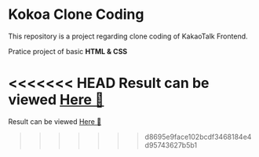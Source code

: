 # Kokoa Clone Coding

This repository is a project regarding clone coding of KakaoTalk Frontend.

Pratice project of basic **HTML & CSS**

<<<<<<< HEAD
**Result can be viewed [Here 🔗](https://comographer.github.io/kokoa_clone_2021_04/)**
=======
Result can be viewed [Here 🔗](https://comographer.github.io/kokoa_clone_2021_04/)
>>>>>>> d8695e9face102bcdf3468184e4d95743627b5b1

